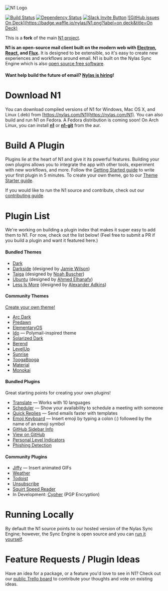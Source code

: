 ![N1 Logo](https://edgehill.s3.amazonaws.com/static/N1.png)

[![Build Status](https://travis-ci.org/mbilker/N1.svg?branch=master)](https://travis-ci.org/mbilker/N1)
[![Dependency Status](https://david-dm.org/mbilker/N1.svg)](https://david-dm.org/mbilker/N1)
[![Slack Invite Button](http://slack-invite.nylas.com/badge.svg)](http://slack-invite.nylas.com)
[![GitHub issues On Deck](https://badge.waffle.io/nylas/N1.png?label=on deck&title=On Deck)](https://waffle.io/nylas/N1)

This is a **fork** of the main [N1 project](https://github.com/nylas/N1).

**N1 is an open-source mail client built on the modern web with [Electron](https://github.com/atom/electron), [React](https://facebook.github.io/react/), and [Flux](https://facebook.github.io/flux/).** It is designed to be extensible, so it's easy to create new experiences and workflows around email. N1 is built on the Nylas Sync Engine which is also [open source free software](https://github.com/nylas/sync-engine).
#### Want help build the future of email? [Nylas is hiring](https://jobs.lever.co/nylas)!

# Download N1

You can download compiled versions of N1 for Windows, Mac OS X, and Linux (.deb) from [https://nylas.com/N1](https://nylas.com/N1). You can also build and run N1 on Fedora. A Fedora distribution is coming soon! On Arch Linux, you can install **[n1](https://aur.archlinux.org/packages/n1/)** or **[n1-git](https://aur.archlinux.org/packages/n1-git/)** from the aur.

# Build A Plugin

Plugins lie at the heart of N1 and give it its powerful features. Building your own plugins allows you to integrate the app with other tools, experiment with new workflows, and more. Follow the [Getting Started guide](http://nylas.com/N1/getting-started/) to write your first plugin in 5 minutes. To create your own theme, go to our [Theme Starter guide](http://github.com/nylas/N1-theme-starter).

If you would like to run the N1 source and contribute, check out our [contributing
guide](https://github.com/nylas/N1/blob/master/CONTRIBUTING.md).

# Plugin List
We're working on building a plugin index that makes it super easy to add them to N1. For now, check out the list below! (Feel free to submit a PR if you build a plugin and want it featured here.)

#### Bundled Themes
- [Dark](https://github.com/nylas/N1/tree/master/internal_packages/ui-dark)
- [Darkside](https://github.com/nylas/N1/tree/master/internal_packages/ui-darkside) (designed by [Jamie Wilson](https://github.com/jamiewilson))
- [Taiga](https://github.com/nylas/N1/tree/master/internal_packages/ui-taiga) (designed by [Noah Buscher](https://github.com/noahbuscher))
- [Ubuntu](https://github.com/nylas/N1/tree/master/internal_packages/ui-ubuntu) (designed by [Ahmed Elhanafy](https://github.com/ahmedlhanafy))
- [Less Is More](https://github.com/nylas/N1/tree/master/internal_packages/ui-less-is-more) (designed by [Alexander Adkins](https://github.com/P0WW0W))


#### Community Themes
[Create your own theme!](http://github.com/nylas/N1-theme-starter)
- [Arc Dark](https://github.com/varlesh/Nylas-Arc-Dark-Theme)
- [Predawn](https://github.com/adambmedia/N1-Predawn)
- [ElementaryOS](https://github.com/edipox/elementary-nylas)
- [Ido](https://github.com/edipox/n1-ido) — Polymail-inspired theme
- [Solarized Dark](https://github.com/NSHenry/N1-Solarized-Dark)
- [Berend](https://github.com/Frique/N1-Berend)
- [LevelUp](https://github.com/stolinski/level-up-nylas-n1-theme)
- [Sunrise](https://github.com/jackiehluo/n1-sunrise)
- [ToogaBooga](https://github.com/brycedorn/N1-ToogaBooga)
- [Material](https://github.com/jackiehluo/n1-material)
- [Monokai](https://github.com/jamiehenson/n1-monokai)

#### Bundled Plugins
Great starting points for creating your own plugins!
- [Translate](https://github.com/nylas/N1/tree/master/internal_packages/composer-translate) — Works with 10 languages
- [Scheduler](https://github.com/nylas/N1/tree/master/internal_packages/composer-scheduler) — Show your availability to schedule a meeting with someone
- [Quick Replies](https://github.com/nylas/N1/tree/master/internal_packages/composer-templates) — Send emails faster with templates
- [Emoji Keyboard](https://github.com/nylas/N1/tree/master/internal_packages/composer-emoji) — Insert emoji by typing a colon (:) followed by the name of an emoji symbol
- [GitHub Sidebar Info](https://github.com/nylas/N1/tree/master/internal_packages/github-contact-card)
- [View on GitHub](https://github.com/nylas/N1/tree/master/internal_packages/message-view-on-github)
- [Personal Level Indicators](https://github.com/nylas/N1/tree/master/internal_packages/personal-level-indicators)
- [Phishing Detection](https://github.com/nylas/N1/tree/master/internal_packages/phishing-detection)

#### Community Plugins
- [Jiffy](http://noahbuscher.github.io/N1-Jiffy/) — Insert animated GIFs
- [Weather](https://github.com/jackiehluo/n1-weather)
- [Todoist](https://github.com/anopensourceguy/TodoistN1)
- [Unsubscribe](https://github.com/colinking/n1-unsubscribe)
- [Squirt Speed Reader](https://github.com/HarleyKwyn/squirt-reader-N1-plugin/)
- In Development: [Cypher](https://github.com/mbilker/cypher) (PGP Encryption)

# Running Locally
By default the N1 source points to our hosted version of the Nylas Sync Engine; however, the Sync Engine is open source and you can [run it yourself](https://github.com/nylas/N1/blob/master/CONFIGURATION.md).

# Feature Requests / Plugin Ideas

Have an idea for a package, or a feature you'd love to see in N1? Check out our
[public Trello board](https://trello.com/b/hxsqB6vx/n1-open-source-roadmap)
to contribute your thoughts and vote on existing ideas.
